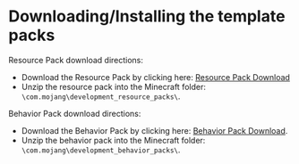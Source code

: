 # Downloading/Installing the template packs

Resource Pack download directions:

- Download the Resource Pack by clicking here:
<a href="zips/kf-Tutorial-resource-pack.zip?raw=true">Resource Pack Download</a>
- Unzip the resource pack into the Minecraft folder: `\com.mojang\development_resource_packs\`.

Behavior Pack download directions:

- Download the Behavior Pack by clicking here: 
<a href="zips/kf-Tutorial-behavior-pack.zip?raw=true">Behavior Pack Download</a>.
- Unzip the behavior pack into the Minecraft folder: `\com.mojang\development_behavior_packs\`.
